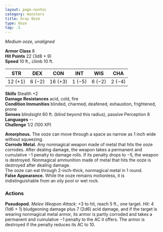 ```yaml
---
layout: page-nontoc
category: monsters
title: Gray Ooze
type: Ooze
tag: .5
---
```

_Medium ooze, unaligned_

**Armor Class** 8    
**Hit Points** 22 (3d8 + 9)    
**Speed** 10 ft., climb 10 ft. 

| STR     | DEX     | CON     | INT     | WIS     | CHA     |
|---------|---------|---------|---------|---------|---------|
| 12 (+1) | 6 (−2)  | 16 (+3) | 1 (−5)  | 6 (−2) |  2 (−4)  |

**Skills** Stealth +2    
**Damage Resistances** acid, cold, fire    
**Condition Immunities** blinded, charmed, deafened, exhaustion, frightened, prone    
**Senses** blindsight 60 ft. (blind beyond this radius), passive Perception 8    
**Languages** --    
**Challenge** 1/2 (100 XP) 

**Amorphous.** The ooze can move through a space as narrow as 1 inch wide without squeezing.    
**Corrode Metal.** Any nonmagical weapon made of metal that hits the ooze corrodes. After dealing damage, the weapon takes a permanent and cumulative −1 penalty to damage rolls. If its penalty drops to −5, the weapon is destroyed. Nonmagical ammunition made of metal that hits the ooze is destroyed after dealing damage.    
The ooze can eat through 2-inch-thick, nonmagical metal in 1 round.    
**False Appearance.** While the ooze remains motionless, it is indistinguishable from an oily pool or wet rock. 

### Actions 
**Pseudopod.** _Melee Weapon Attack:_ +3 to hit, reach 5 ft., one target. _Hit:_ 4 (1d6 + 1) bludgeoning damage plus 7 (2d6) acid damage, and if the target is wearing nonmagical metal armor, its armor is partly corroded and takes a permanent and cumulative −1 penalty to the AC it offers. The armor is destroyed if the penalty reduces its AC to 10.